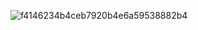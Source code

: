 ![f4146234b4ceb7920b4e6a59538882b4](https://github.com/user-attachments/assets/5c35ae0e-0064-4e23-9f84-fc6360157bed)
